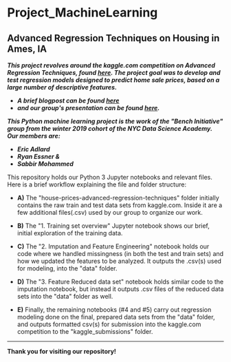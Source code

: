 # Project_MachineLearning
## Advanced Regression Techniques on Housing in Ames, IA

_**This project revolves around the kaggle.com competition on Advanced Regression Techniques, found [here](https://www.kaggle.com/c/house-prices-advanced-regression-techniques/). The project goal was to develop and test regression models designed to predict home sale prices, based on a large number of descriptive features.**_
 - _**A brief blogpost can be found [here](https://nycdatascience.com/blog/student-works/machine-learning-project/)**_
 - _**and our group's presentation can be found [here](https://docs.google.com/presentation/d/1WkYu03gJjzGtiChRyQkntf2fqkcEbRGYk1MqyaaalYw/edit?usp=sharing).**_

_**This Python machine learning project is the work of the "Bench Initiative" group from the winter 2019 cohort of the NYC Data Science Academy. Our members are:**_ 
 - _**Eric Adlard**_
 - _**Ryan Essner &**_
 - _**Sabbir Mohammed**_

This repository holds our Python 3 Jupyter notebooks and relevant files. Here is a brief workflow explaining the file and folder structure:

  - **A)** The "house-prices-advanced-regression-techniques" folder initially contains the raw train and test data sets from kaggle.com. Inside it are a few additional files(.csv) used by our group to organize our work.
  
  - **B)** The "1. Training set overview" Jupyter notebook shows our brief, initial exploration of the training data.

  - **C)** The "2. Imputation and Feature Engineering" notebook holds our code where we handled missingness (in both the test and train sets) and how we updated the features to be analyzed. It outputs the .csv(s) used for modeling, into the "data" folder.

  - **D)** The "3. Feature Reduced data set" notebook holds similar code to the imputation notebook, but instead it outputs .csv files of the reduced data sets into the "data" folder as well.

  - **E)** Finally, the remaining notebooks (#4 and #5) carry out regression modeling done on the final, prepared data sets from the "data" folder, and outputs formatted csv(s) for submission into the kaggle.com competition to the "kaggle_submissions" folder.  

- - -

**Thank you for visiting our repository!**

